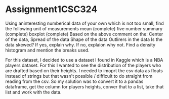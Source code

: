 # Assignment1CSC324

Using aninteresting numberical data of your own which is not too small, find the following unit of measurements
mean (complete)
five number summary (complete)
boxplot (complete)
Based on the above comment on the:
Center of the data, Spread of the data
Shape of the data
Outlirers in the data
Is the data skewed? If yes, explain why. If no, explaion why not.
Find a density histogram and mention the breaks used.

For this dataset, I decided to use a dataset I found in Kaggle which is a NBA players dataset. For this I wanted to see the distribution of the players who are drafted based on their heights.
I needed to imoprt the csv data as floats instead of strings but that wasn't possible / difficult to do straight from reading from the csv. So my solution was to convert it to a pandas dataframe, get the column for players heights, conver that to a list, take that list and work with the data. 
